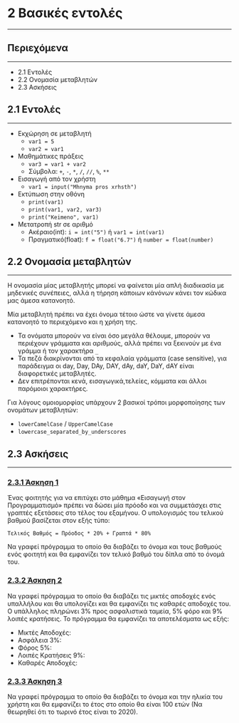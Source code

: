 # 2 Βασικές εντολές

---

## Περιεχόμενα

---

- 2.1 Εντολές
- 2.2 Ονομασία μεταβλητών
- 2.3 Ασκήσεις

## 2.1 Εντολές

---

- Εκχώρηση σε μεταβλητή
    - `var1 = 5`
    - `var2 = var1`
- Μαθημάτικες πράξεις
    - `var3 = var1 + var2`
    - Σύμβολα: `+`, `-`, `*`, `/`, `//`, `%`, `**`
- Εισαγωγή από τον χρήστη
    - `var1 = input("Mhnyma pros xrhsth")`
- Εκτύπωση στην οθόνη
    - `print(var1)`
    - `print(var1, var2, var3)`
    - `print("Keimeno", var1)`
- Μετατροπή str σε αριθμό
    - Ακέραιο(int): `i = int("5")` ή `var1 = int(var1)`
    - Πραγματικό(float): `f = float("6.7")` ή `number = float(number)`

## 2.2 Ονομασία μεταβλητών

---

Η ονομασία μίας μεταβλητής μπορεί να φαίνεται μία απλή διαδικασία με μηδενικές συνέπειες, αλλά η τήρηση κάποιων κάνόνων κάνει τον κώδικα μας άμεσα κατανοητό.

Μία μεταβλητή πρέπει να έχει όνομα τέτοιο ώστε να γίνετε άμεσα κατανοητό το περιεχόμενο και η χρήση της.

- Τα ονόματα μπορούν να είναι όσο μεγάλα θέλουμε, μπορούν να περιέχουν γράμματα και αριθμούς, αλλά πρέπει να ξεκινούν με ένα γράμμα ή τον  χαρακτήρα  `_`
- Τα πεζά διακρίνονται από τα κεφαλαία γράμματα (case sensitive), για παράδειγμα οι day, Day, DAy, DAY, dAy, daY, DaY, dAY είναι διαφορετικές μεταβλητές.
- Δεν επιτρέπονται κενά, εισαγωγικά,τελείες, κόμματα και άλλοι παρόμοιοι χαρακτήρες.

Για λόγους ομοιομορφίας υπάρχουν 2 βασικοί τρόποι μορφοποίησης των ονομάτων μεταβλητών:

- `lowerCamelCase` / `UpperCamelCase`
- `lowercase_separated_by_underscores`

## 2.3 Ασκήσεις

---

### [2.3.1 Άσκηση 1](source/lab_02/Lab_02_Exercise_1a.py)

Ένας φοιτητής για να επιτύχει στο μάθημα «Εισαγωγή
στον Προγραμματισμό» πρέπει να δώσει μία πρόοδο και
να συμμετάσχει στις γραπτές εξετάσεις στο τέλος του
εξαμήνου. Ο υπολογισμός του τελικού βαθμού βασίζεται
στον εξής τύπο:

`Τελικός Βαθμός = Πρόοδος * 20% + Γραπτά * 80%`

Να γραφεί πρόγραμμα το οποίο θα διαβάζει το όνομα και
τους βαθμούς ενός φοιτητή και θα εμφανίζει τον τελικό
βαθμό του δίπλα από το όνομά του.

### [2.3.2 Άσκηση 2](source/lab_02/Lab_02_Exercise_2a.py)

Να γραφεί πρόγραμμα το οποίο θα διαβάζει τις μικτές αποδοχές
ενός υπαλλήλου και θα υπολογίζει και θα εμφανίζει τις καθαρές
αποδοχές του. Ο υπάλληλος πληρώνει 3% προς ασφαλιστικά
ταμεία, 5% φόρο και 9% λοιπές κρατήσεις.
Το πρόγραμμα θα εμφανίζει τα αποτελέσματα ως εξής:

* Μικτές Αποδοχές:
* Ασφάλεια 3%:
* Φόρος 5%:
* Λοιπές Κρατήσεις 9%:
* Καθαρές Αποδοχές:

### [2.3.3 Άσκηση 3](source/lab_02/Lab_02_Exercise_3a.py)

Να γραφεί πρόγραμμα το οποίο θα διαβάζει το όνομα και την
ηλικία του χρήστη και θα εμφανίζει το έτος στο οποίο θα είναι
100 ετών (Να θεωρηθεί ότι το τωρινό έτος είναι το 2020).
